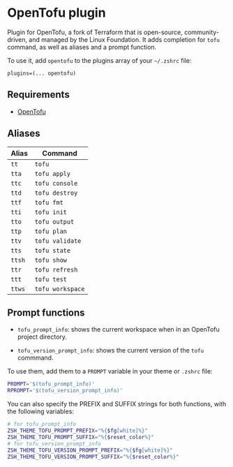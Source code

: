 # OpenTofu plugin

Plugin for OpenTofu, a fork of Terraform that is open-source, community-driven, and managed by the Linux Foundation. It adds
completion for `tofu` command, as well as aliases and a prompt function.

To use it, add `opentofu` to the plugins array of your `~/.zshrc` file:

```shell
plugins=(... opentofu)
```

## Requirements

- [OpenTofu](https://opentofu.org/)

## Aliases

| Alias | Command         |
| ----- | --------------- |
| `tt`  | `tofu`          |
| `tta` | `tofu apply`    |
| `ttc` | `tofu console`  |
| `ttd` | `tofu destroy`  |
| `ttf` | `tofu fmt`      |
| `tti` | `tofu init`     |
| `tto` | `tofu output`   |
| `ttp` | `tofu plan`     |
| `ttv` | `tofu validate` |
| `tts` | `tofu state`    |
| `ttsh`| `tofu show`     |
| `ttr` | `tofu refresh`  |
| `ttt` | `tofu test`     |
| `ttws`| `tofu workspace`|


## Prompt functions

- `tofu_prompt_info`: shows the current workspace when in an OpenTofu project directory.

- `tofu_version_prompt_info`: shows the current version of the `tofu` commmand.

To use them, add them to a `PROMPT` variable in your theme or `.zshrc` file:

```sh
PROMPT='$(tofu_prompt_info)'
RPROMPT='$(tofu_version_prompt_info)'
```

You can also specify the PREFIX and SUFFIX strings for both functions, with the following variables:

```sh
# for tofu_prompt_info
ZSH_THEME_TOFU_PROMPT_PREFIX="%{$fg[white]%}"
ZSH_THEME_TOFU_PROMPT_SUFFIX="%{$reset_color%}"
# for tofu_version_prompt_info
ZSH_THEME_TOFU_VERSION_PROMPT_PREFIX="%{$fg[white]%}"
ZSH_THEME_TOFU_VERSION_PROMPT_SUFFIX="%{$reset_color%}"
```
